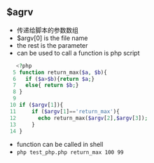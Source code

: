 ## $agrv
- 传递给脚本的参数数组
- $argv[0] is the file name
- the rest is the parameter
- can be used to call a function is php script

``` php
   <?php
  5 function return_max($a, $b){
  6   if ($a>$b){return $a;}
  7   else{ return $b;}
  8 }
  9
 10 if ($argv[1]){
 11     if ($argv[1]=='return_max'){
 12       echo return_max($argv[2],$argv[3]);
 13     }
 14 }
```

- function can be called in shell
- `php test_php.php return_max 100 99`

